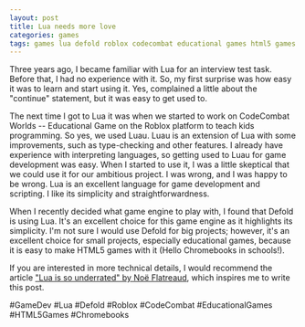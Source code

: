 ```yaml
---
layout: post
title: Lua needs more love
categories: games
tags: games lua defold roblox codecombat educational games html5 games chromebooks
---
```


Three years ago, I became familiar with Lua for an interview test task. Before that, I had no experience with it.
So, my first surprise was how easy it was to learn and start using it. Yes, complained a little about the "continue" statement, but it was easy to get used to. 

The next time I got to Lua it was when we started to work on CodeCombat Worlds -- Educational Game on the Roblox platform to teach kids programming. So yes, we used Luau. Luau is an extension of Lua with some improvements, such as type-checking and other features. I already have experience with interpreting languages, so getting used to Luau for game development was easy. When I started to use it, I was a little skeptical that we could use it for our ambitious project. I was wrong, and I was happy to be wrong. Lua is an excellent language for game development and scripting. I like its simplicity and straightforwardness.

When I recently decided what game engine to play with, I found that Defold is using Lua. It's an excellent choice for this game engine as it highlights its simplicity. I'm not sure I would use Defold for big projects; however, it's an excellent choice for small projects, especially educational games, because it is easy to make HTML5 games with it (Hello Chromebooks in schools!).

If you are interested in more technical details, I would recommend the article ["Lua is so underrated" by Noë Flatreaud](https://nflatrea.bearblog.dev/lua-is-so-underrated/), which inspires me to write this post.

#GameDev #Lua #Defold #Roblox #CodeCombat #EducationalGames #HTML5Games #Chromebooks
